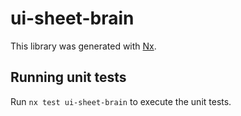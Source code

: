 # ui-sheet-brain

This library was generated with [Nx](https://nx.dev).

## Running unit tests

Run `nx test ui-sheet-brain` to execute the unit tests.
